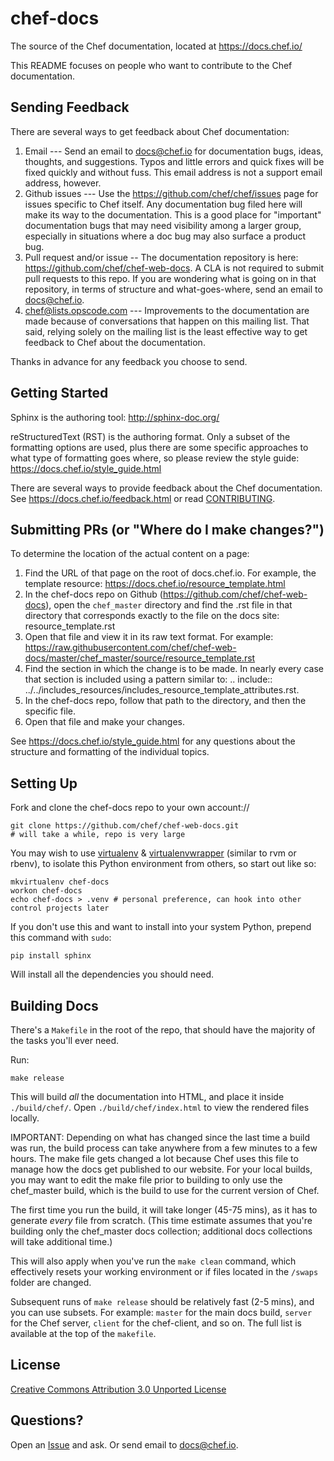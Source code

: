 # chef-docs

The source of the Chef documentation, located at https://docs.chef.io/

This README focuses on people who want to contribute to the Chef documentation.

## Sending Feedback

There are several ways to get feedback about Chef documentation:

1. Email --- Send an email to docs@chef.io for documentation bugs, ideas, thoughts, and suggestions. Typos and little errors and quick fixes will be fixed quickly and without fuss. This email address is not a support email address, however.
2. Github issues --- Use the https://github.com/chef/chef/issues page for issues specific to Chef itself. Any documentation bug filed here will make its way to the documentation. This is a good place for "important" documentation bugs that may need visibility among a larger group, especially in situations where a doc bug may also surface a product bug.
3. Pull request and/or issue -- The documentation repository is here: https://github.com/chef/chef-web-docs. A CLA is not required to submit pull requests to this repo. If you are wondering what is going on in that repository, in terms of structure and what-goes-where, send an email to docs@chef.io.
4. chef@lists.opscode.com --- Improvements to the documentation are made because of conversations that happen on this mailing list. That said, relying solely on the mailing list is the least effective way to get feedback to Chef about the documentation.

Thanks in advance for any feedback you choose to send.



## Getting Started

Sphinx is the authoring tool: http://sphinx-doc.org/

reStructuredText (RST) is the authoring format. Only a subset of the formatting options are used, plus there are some specific approaches to what type of formatting goes where, so please review the style guide: https://docs.chef.io/style_guide.html

There are several ways to provide feedback about the Chef documentation. See https://docs.chef.io/feedback.html or read [CONTRIBUTING](CONTRIBUTING).




## Submitting PRs (or "Where do I make changes?")

To determine the location of the actual content on a page:

1. Find the URL of that page on the root of docs.chef.io. For example, the template resource: https://docs.chef.io/resource_template.html
2. In the chef-docs repo on Github (https://github.com/chef/chef-web-docs), open the `chef_master` directory and find the .rst file in that directory that corresponds exactly to the file on the docs site: resource_template.rst
3. Open that file and view it in its raw text format. For example: https://raw.githubusercontent.com/chef/chef-web-docs/master/chef_master/source/resource_template.rst
4. Find the section in which the change is to be made. In nearly every case that section is included using a pattern similar to: .. include:: ../../includes_resources/includes_resource_template_attributes.rst.
5. In the chef-docs repo, follow that path to the directory, and then the specific file.
6. Open that file and make your changes.

See https://docs.chef.io/style_guide.html for any questions about the structure and formatting of the individual topics.

## Setting Up


Fork and clone the chef-docs repo to your own account://

    git clone https://github.com/chef/chef-web-docs.git
    # will take a while, repo is very large

You may wish to use [virtualenv](http://www.virtualenv.org/) & [virtualenvwrapper](http://virtualenvwrapper.readthedocs.org/) (similar to rvm or rbenv), to isolate this Python environment from others, so start out like so:

    mkvirtualenv chef-docs
    workon chef-docs
    echo chef-docs > .venv # personal preference, can hook into other control projects later

If you don't use this and want to install into your system Python, prepend this command with `sudo`:

    pip install sphinx

Will install all the dependencies you should need.


## Building Docs

There's a `Makefile` in the root of the repo, that should have the majority of the tasks you'll ever need.

Run:

    make release

This will build *all* the documentation into HTML, and place it inside `./build/chef/`.
Open `./build/chef/index.html` to view the rendered files locally.

IMPORTANT: Depending on what has changed since the last time a build was run, the build process can take anywhere from a few minutes to a few hours. The make file gets changed a lot because Chef uses this file to manage how the docs get published to our website. For your local builds, you may want to edit the make file prior to building to only use the chef_master build, which is the build to use for the current version of Chef.

The first time you run the build, it will take longer (45-75 mins), as it has to generate _every_ file from scratch. (This time estimate assumes that you're building only the chef_master docs collection; additional docs collections will take additional time.)

This will also apply when you've run the `make clean` command, which effectively resets your working environment or if files located in the `/swaps` folder are changed.

Subsequent runs of `make release` should be relatively fast (2-5 mins), and you can use subsets. For example: `master` for the main docs build, `server` for the Chef server, `client` for the chef-client, and so on. The full list is available at the top of the `makefile`.

## License

[Creative Commons Attribution 3.0 Unported License](http://creativecommons.org/licenses/by/3.0/)

## Questions?

Open an [Issue](https://github.com/chef/chef-web-docs/issues) and ask. Or send email to docs@chef.io.
